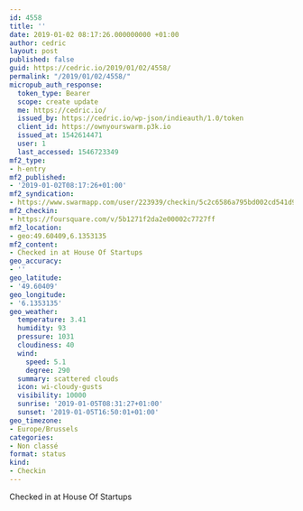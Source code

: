 ```yaml
---
id: 4558
title: ''
date: 2019-01-02 08:17:26.000000000 +01:00
author: cedric
layout: post
published: false
guid: https://cedric.io/2019/01/02/4558/
permalink: "/2019/01/02/4558/"
micropub_auth_response:
  token_type: Bearer
  scope: create update
  me: https://cedric.io/
  issued_by: https://cedric.io/wp-json/indieauth/1.0/token
  client_id: https://ownyourswarm.p3k.io
  issued_at: 1542614471
  user: 1
  last_accessed: 1546723349
mf2_type:
- h-entry
mf2_published:
- '2019-01-02T08:17:26+01:00'
mf2_syndication:
- https://www.swarmapp.com/user/223939/checkin/5c2c6586a795bd002cd541d9
mf2_checkin:
- https://foursquare.com/v/5b1271f2da2e00002c7727ff
mf2_location:
- geo:49.60409,6.1353135
mf2_content:
- Checked in at House Of Startups
geo_accuracy:
- ''
geo_latitude:
- '49.60409'
geo_longitude:
- '6.1353135'
geo_weather:
  temperature: 3.41
  humidity: 93
  pressure: 1031
  cloudiness: 40
  wind:
    speed: 5.1
    degree: 290
  summary: scattered clouds
  icon: wi-cloudy-gusts
  visibility: 10000
  sunrise: '2019-01-05T08:31:27+01:00'
  sunset: '2019-01-05T16:50:01+01:00'
geo_timezone:
- Europe/Brussels
categories:
- Non classé
format: status
kind:
- Checkin
---
```

Checked in at House Of Startups